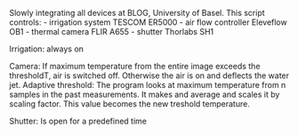 Slowly integrating all devices at BLOG, University of Basel. 
This script controls:
    - irrigation system TESCOM ER5000
    - air flow controller Eleveflow OB1
    - thermal camera FLIR A655
    - shutter Thorlabs SH1
    
Irrigation: always on

Camera: If maximum temperature from the entire image exceeds the thresholdT, air is switched off. Otherwise the air is on and deflects the water jet.
Adaptive threshold: The program looks at maximum temperature from n samples in the past measurements. It makes and average and scales it by scaling factor. 
This value becomes the new treshold temperature.
    
Shutter: Is open for a predefined time
